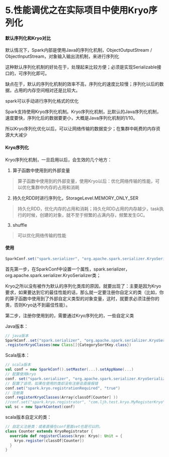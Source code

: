 # 5.性能调优之在实际项目中使用Kryo序列化

#### 默认序列化和Kryo对比
默认情况下，Spark内部是使用Java的序列化机制，ObjectOutputStream / ObjectInputStream，对象输入输出流机制，来进行序列化

这种默认序列化机制的好处在于，处理起来比较方便；必须是实现Serializable接口的，可序列化即可。

缺点在于，默认的序列化机制的效率不高，序列化的速度比较慢；序列化以后的数据，占用的内存空间相对还是比较大。

spark可以手动进行序列化格式的优化

Spark支持使用Kryo序列化机制。Kryo序列化机制，比默认的Java序列化机制，速度要快，序列化后的数据要更小，大概是Java序列化机制的1/10。

所以Kryo序列化优化以后，可以让网络传输的数据变少；在集群中耗费的内存资源大大减少

#### Kryo序列化

Kryo序列化机制，一旦启用以后，会生效的几个地方：

1. 算子函数中使用到的外部变量
> 算子函数中使用到的外部变量，使用Kryo以后：优化网络传输的性能，可以优化集群中内存的占用和消耗
2. 持久化RDD时进行序列化，StorageLevel.MEMORY_ONLY_SER
> 持久化RDD，优化内存的占用和消耗；持久化RDD占用的内存越少，task执行的时候，创建的对象，就不至于频繁的占满内存，频繁发生GC。
3. shuffle
> 可以优化网络传输的性能

#### 使用
```java
SparkConf.set("spark.serializer", "org.apache.spark.serializer.KryoSerializer")
```
首先第一步，在SparkConf中设置一个属性，spark.serializer，org.apache.spark.serializer.KryoSerializer类；

Kryo之所以没有被作为默认的序列化类库的原因，就要出现了：主要是因为Kryo要求，如果要达到它的最佳性能的话，那么就一定要注册你自定义的类（比如，你的算子函数中使用到了外部自定义类型的对象变量，这时，就要求必须注册你的类，否则Kryo达不到最佳性能）。

第二步，注册你使用到的，需要通过Kryo序列化的，一些自定义类

Java版本：

```java
// java版本
SparkConf..set("spark.serializer", "org.apache.spark.serializer.KryoSerializer")
.registerKryoClasses(new Class[]{CategorySortKey.class})
```
Scala版本：
```scala
// scala版本
val conf = new SparkConf().setMaster(...).setAppName(...)
// 配置使用kryo
conf. set("spark.serializer", "org.apache.spark.serializer.KryoSerializer")
// 配置了该项，如果在使用的类却没有注册会直接报错
conf.set("spark.kryo.registrationRequired", "true") 
// 注册类
conf.registerKryoClasses(Array(classOf[Counter] ))
//conf.set("spark.kryo.registrator", "com.ljh.test.kryo.MyRegisterKryo")或者使用自己自定义的注册类，继承KryoRegistrator，里面调用kryo.register(classOf[Counter])即可~
val sc = new SparkContext(conf)

```

scala版本自定义的类：
```scala
// 自定义注册类：或者直接在conf里面set也是可以的。
class Counter extends KryoRegistrator {
  override def registerClasses(kryo: Kryo): Unit = {
    kryo.register(classOf[Counter])
  }
}
```
